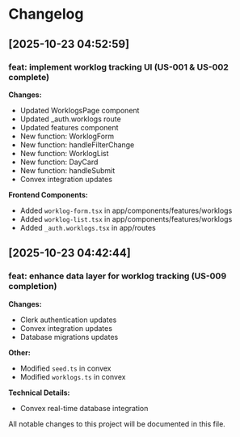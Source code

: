 # Changelog


## [2025-10-23 04:52:59]

### feat: implement worklog tracking UI (US-001 & US-002 complete)

**Changes:**
- Updated WorklogsPage component
- Updated _auth.worklogs route
- Updated features component
- New function: WorklogForm
- New function: handleFilterChange
- New function: WorklogList
- New function: DayCard
- New function: handleSubmit
- Convex integration updates

**Frontend Components:**
- Added `worklog-form.tsx` in app/components/features/worklogs
- Added `worklog-list.tsx` in app/components/features/worklogs
- Added `_auth.worklogs.tsx` in app/routes



## [2025-10-23 04:42:44]

### feat: enhance data layer for worklog tracking (US-009 completion)

**Changes:**
- Clerk authentication updates
- Convex integration updates
- Database migrations updates

**Other:**
- Modified `seed.ts` in convex
- Modified `worklogs.ts` in convex

**Technical Details:**
- Convex real-time database integration


All notable changes to this project will be documented in this file.

